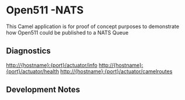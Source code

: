 # Open511 -NATS

This Camel application is for proof of concept purposes to demonstrate how Open511 could be published to a NATS Queue

## Diagnostics

<http://{hostname}:{port}/actuator/info>
<http://{hostname}:{port}/actuator/health>
<http://{hostname}:{port}/actuator/camelroutes>

## Development Notes

